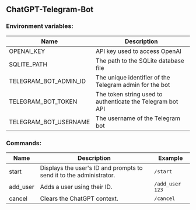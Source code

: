 ## ChatGPT-Telegram-Bot

### Environment variables:

| Name                  | Description                                                |
|-----------------------|------------------------------------------------------------|
| OPENAI_KEY            | API key used to access OpenAI                              |
| SQLITE_PATH           | The path to the SQLite database file                       |
| TELEGRAM_BOT_ADMIN_ID | The unique identifier of the Telegram admin for the bot    |
| TELEGRAM_BOT_TOKEN    | The token string used to authenticate the Telegram bot API |
| TELEGRAM_BOT_USERNAME | The username of the Telegram bot                           |

### Commands:

| Name     | Description                                                         | Example         |
|----------|---------------------------------------------------------------------|-----------------|
| start    | Displays the user's ID and prompts to send it to the administrator. | `/start`        |
| add_user | Adds a user using their ID.                                         | `/add_user 123` |
| cancel   | Clears the ChatGPT context.                                         | `/cancel`       |